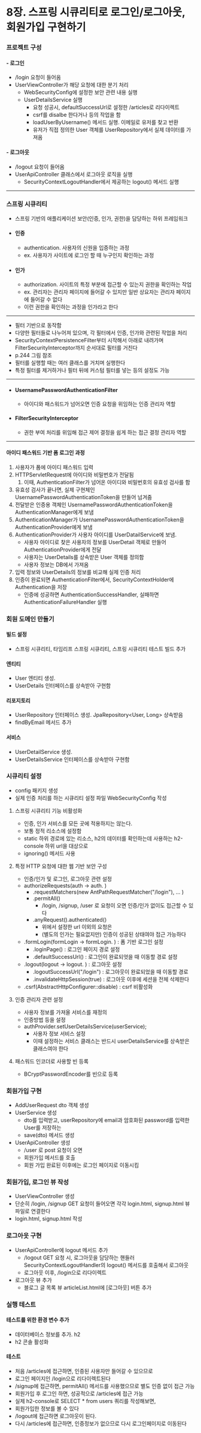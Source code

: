 # 8장. 스프링 시큐리티로 로그인/로그아웃, 회원가입 구현하기
### 프로젝트 구성
#### - 로그인
- /login 요청이 들어옴
- UserViewController가 해당 요청에 대한 분기 처리
  - WebSecurityConfig에 설정한 보안 관련 내용 실행
  - UserDetailsService 실행
    - 요청 성공시, defaultSuccessUrl로 설정한 /articles로 리다이렉트
    - csrf를 disalbe 한다거나 등의 작업을 함
    - loadUserByUsername() 메서드 실행. 이메일로 유저를 찾고 반환
    - 유저가 직접 정의한 User 객체를 UserRepository에서 실제 데이터를 가져옴
#### - 로그아웃
- /logout 요청이 들어옴
- UserApiController 클래스에서 로그아웃 로직을 실행
  - SecurityContextLogoutHandler에서 제공하는 logout() 메서드 실행

---
### 스프링 시큐리티
- 스프링 기반의 애플리케이션 보안(인증, 인가, 권한)을 담당하는 하위 프레임워크
- #### 인증
  - authentication. 사용자의 신원을 입증하는 과정
  - ex. 사용자가 사이트에 로그인 할 때 누구인지 확인하는 과정
- #### 인가
  - authorization. 사이트의 특정 부분에 접근할 수 있는지 권한을 확인하는 작업
  - ex. 관리자는 관리자 페이지에 들어갈 수 있지만 일반 상요자는 관리자 페이지에 들어갈 수 없다
  - 이런 권한을 확인하는 과정을 인가라고 한다
---
- 필터 기반으로 동작함
- 다양한 필터들로 나누어져 있으며, 각 필터에서 인증, 인가와 관련된 작업을 처리
- SecurityContextPersistenceFilter부터 시작해서 아래로 내려가며 FilterSecurityInterceptor까지 순서대로 필터를 거친다
- p.244 그림 참조
- 필터를 실행할 때는 여러 클래스를 거치며 실행한다
- 특정 필터를 제거하거나 필터 뒤에 커스텀 필터를 넣는 등의 설정도 가능
---
- #### UsernamePasswordAuthenticationFilter
  - 아이디와 패스워드가 넘어오면 인증 요청을 위임하는 인증 관리자 역할
- #### FilterSecurityInterceptor
  - 권한 부여 처리를 위임해 접근 제어 결정을 쉽게 하는 접근 결정 관리자 역할
---
#### 아이디 패스워드 기반 폼 로그인 과정
1. 사용자가 폼에 아이디 패스워드 입력
2. HTTPServletRequest에 아이디와 비밀번호가 전달됨
   1. 이때, AuthenticationFilter가 넘어온 아이디와 비밀번호의 유효성 검사를 함
3. 유효성 검사가 끝나면, 실제 구현체인 UsernamePasswordAuthenticationToken을 만들어 넘겨줌
4. 전달받은 인증용 객체인 UsernamePasswordAuthenticationToken을 AuthenticationManager에게 보냄
5. AuthenticationManager가 UsernamePasswordAuthenticationToken을 AuthenticationProvider에게 보냄
6. AuthenticationProvider가 사용자 아이디를 UserDatailService에 보냄.
   - 사용자 아이디로 찾은 사용자의 정보를 UserDetail 객체로 만들어 AuthenticationProvider에게 전달
   - 사용자는 UserDetails를 상속받은 User 객체를 정의함
   - 사용자 정보는 DB에서 가져옴
7. 입력 정보와 UserDetails의 정보를 비교해 실제 인증 처리
8. 인증이 완료되면 AuthenticationFilter에서, SecurityContextHolder에 Authentication을 저장
   - 인증에 성공하면 AuthenticationSuccessHandler, 실패하면 AuthenticationFailureHandler 실행

### 회원 도메인 만들기
#### 빌드 설정
- 스프링 시큐리티, 타임리프 스프링 시큐리티, 스프링 시큐리티 테스트 빌드 추가
#### 엔티티
- User 엔티티 생성. 
- UserDetails 인터페이스를 상속받아 구현함
#### 리포지토리
- UserRepository 인터페이스 생성. JpaRepository<User, Long> 상속받음
- findByEmail 메서드 추가
#### 서비스
- UserDetailService 생성. 
- UserDetailsService 인터페이스를 상속받아 구현함

### 시큐리티 설정
- config 패키지 생성
- 실제 인증 처리를 하는 시큐리티 설정 파일 WebSecurityConfig 작성
1. 스프링 시큐리티 기능 비활성화
   - 인증, 인가 서비스를 모든 곳에 적용하지는 않는다.
   - 보통 정적 리소스에 설정함
   - static 하위 경로에 있는 리소스, h2의 데이터를 확인하는데 사용하는 h2-console 하위 url을 대상으로 
   - ignoring() 메서드 사용
2. 특정 HTTP 요청에 대한 웹 기반 보안 구성
    - 인증/인가 및 로그인, 로그아웃 관련 설정
    - authorizeRequests(auth -> auth.  )
      - .requestMatchers(new AntPathRequestMatcher("/login"), ... )
      - .permitAll()
        - /login, /signup, /user 로 요청이 오면 인증/인가 없이도 접근할 수 있다
      - .anyRequest().authenticated()
        - 위에서 설정한 url 이외의 요청은
        - (별도의 인가는 필요없지만) 인증이 성공된 상태여야 접근 가능하다
    - .formLogin(formLogin -> formLogin.  ) : 폼 기반 로그인 설정
      - .loginPage() : 로그인 페이지 경로 설정
      - .defaultSuccessUrl() : 로그인이 완료되엇을 때 이동할 경로 설정
    - .logout(logout -> logout.  ) : 로그아웃 설정
      - .logoutSuccessUrl("/login") : 로그아웃이 완료되었을 때 이동할 경로
      - .invalidateHttpSession(true) : 로그아웃 이후에 세션을 전체 삭제한다
    - .csrf(AbstractHttpConfigurer::disable) : csrf 비활성화

3. 인증 관리자 관련 설정
   - 사용자 정보를 가져올 서비스를 재정의
   - 인증방법 등을 설정
   - authProvider.setUserDetailsService(userService);
     - 사용자 정보 서비스 설정
     - 이때 설정하는 서비스 클래스는 반드시 userDetailsService를 상속받은 클래스여야 한다
4. 패스워드 인코더로 사용할 빈 등록
   - BCryptPasswordEncoder를 빈으로 등록
   
### 회원가입 구현
- AddUserRequest dto 객체 생성
- UserService 생성
  - dto를 입력받고, userRepository에 email과 암호화된 password를 입력한 User를 저장하는
  - save(dto) 메서드 생성
- UserApiController 생성
  - /user 로 post 요청이 오면
  - 회원가입 메서드를 호출
  - 회원 가입 완료된 이후에는 로그인 페이지로 이동시킴

### 회원가입, 로그인 뷰 작성
- UserViewController 생성
- 단순히 /login, /signup GET 요청이 들어오면 각각 login.html, signup.html 뷰 파일로 연결한다
- login.html, signup.html 작성

### 로그아웃 구현
- UserApiController에 logout 메서드 추가
  - /logout GET 요청 시, 로그아웃을 담당하는 핸들러 SecurityContextLogoutHandler의 logout() 메서드를 호출해서 로그아웃
  - 로그아웃 이후, /login으로 리다이렉트
- 로그아웃 뷰 추가
  - 블로그 글 목록 뷰 articleList.html에 [로그아웃] 버튼 추가

### 실행 테스트
#### 테스트를 위한 환경 변수 추가
- 데이터베이스 정보를 추가. h2
- h2 콘솔 활성화

#### 테스트
- 처음 /articles에 접근하면, 인증된 사용자만 들어갈 수 있으므로
- 로그인 페이지인 /login으로 리다이렉트된다
- /signup에 접근하면, permitAll() 메서드를 사용했으므로 별도 인증 없이 접근 가능
- 회원가입 후 로그인 하면, 성공적으로 /articles에 접근 가능
- 실제 h2-console로 SELECT * from users 쿼리를 작성해보면,
- 회원가입한 정보를 볼 수 있다
- /logout에 접근하면 로그아웃이 된다.
- 다시 /articles에 접근하면, 인증정보가 없으므로 다시 로그인페이지로 이동된다